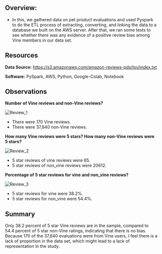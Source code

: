 ## Overview:

- In this, we gathered data on pet product evaluations and used Pyspark to do the ETL process of extracting, converting, and linking the data to a database we built on the AWS server. After that, we ran some tests to see whether there was any evidence of a positive review bias among Vine members in our data set.

## Resources

**Data Source:** https://s3.amazonaws.com/amazon-reviews-pds/tsv/index.txt

**Software:** PySpark, AWS, Python, Google-Colab, Notebook

## Observations
	
**Number of Vine reviews and non-Vine reviews?**	

![Review_1](https://user-images.githubusercontent.com/83256206/137972301-a71c9e10-1ad9-4714-9c2f-5de80f54198d.jpeg)


- There were 170 Vine reviews.
- There were 37,840 non-Vine reviews. 
  
**How many Vine reviews were 5 stars? How many non-Vine reviews were 5 stars?**	

![Review_2](https://user-images.githubusercontent.com/83256206/137972354-d61b4251-7d15-42d3-8e40-209101d15671.jpeg)


- 5 star reviews of vine reviews were 65.
- 5 star reviews of non_vine reviews were 20612.

**Percentage of 5 star reviews for vine and non_vine reviews?**	

![Review_3](https://user-images.githubusercontent.com/83256206/137972391-e2b10b98-33c3-4986-a86f-e6260ff3e98b.jpeg)


- 5 star reviews for vine were 38.2%.
- 5 star reviews for non_vine were 54.4%.

## Summary

Only 38.2 percent of 5 star Vine reviews are in the sample, compared to 54.4 percent of 5 star non-Vine ratings, indicating that there is no bias. Because 170 of the 37,840 evaluations were from Vine users, I feel there is a lack of proportion in the data set, which might lead to a lack of representation in the study.


